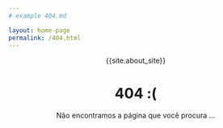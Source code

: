 ```yaml
---
# example 404.md

layout: home-page
permalink: /404.html
---
```


<p class="post-card-box clearfix" style="text-align: center;">{{site.about_site}}</p>

<h1 style="text-align: center;">
    404 :(
</h1>
<p style="text-align: center;">
    Não encontramos a página que você procura ...
</p>